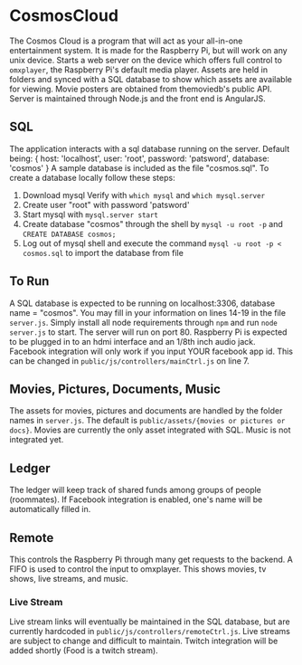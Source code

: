 # CosmosCloud

The Cosmos Cloud is a program that will act as your all-in-one entertainment system.  It is made for the Raspberry Pi, but will work on any unix device.  Starts a web server on the device which offers full control to `omxplayer`, the Raspberry Pi's default media player.  Assets are held in folders and synced with a SQL database to show which assets are available for viewing.  Movie posters are obtained from themoviedb's public API.  Server is maintained through Node.js and the front end is AngularJS.

## SQL
The application interacts with a sql database running on the server.  Default being:
{
	host: 'localhost',
	user: 'root',
	password: 'patsword',
	database: 'cosmos'
}
A sample database is included as the file "cosmos.sql".  To create a database locally follow these steps:
1) Download mysql
	Verify with `which mysql` and `which mysql.server`
2) Create user "root" with password 'patsword'
3) Start mysql with `mysql.server start`
4) Create database "cosmos" through the shell by `mysql -u root -p` and `CREATE DATABASE cosmos;`
5) Log out of mysql shell and execute the command `mysql -u root -p < cosmos.sql` to import the database from file


## To Run

A SQL database is expected to be running on localhost:3306, database name = "cosmos".  You may fill in your information on lines 14-19 in the file `server.js`.  Simply install all node requirements through `npm` and run `node server.js` to start.  The server will run on port 80.  Raspberry Pi is expected to be plugged in to an hdmi interface and an 1/8th inch audio jack.  Facebook integration will only work if you input YOUR facebook app id.  This can be changed in `public/js/controllers/mainCtrl.js` on line 7.

## Movies, Pictures, Documents, Music

The assets for movies, pictures and documents are handled by the folder names in `server.js`.  The default is `public/assets/{movies or pictures or docs}`.  Movies are currently the only asset integrated with SQL.  Music is not integrated yet.

## Ledger

The ledger will keep track of shared funds among groups of people (roommates).  If Facebook integration is enabled, one's name will be automatically filled in.

## Remote

This controls the Raspberry Pi through many get requests to the backend.  A FIFO is used to control the input to omxplayer.  This shows movies, tv shows, live streams, and music.

### Live Stream

Live stream links will eventually be maintained in the SQL database, but are currently hardcoded in `public/js/controllers/remoteCtrl.js`.  Live streams are subject to change and difficult to maintain.  Twitch integration will be added shortly (Food is a twitch stream).
